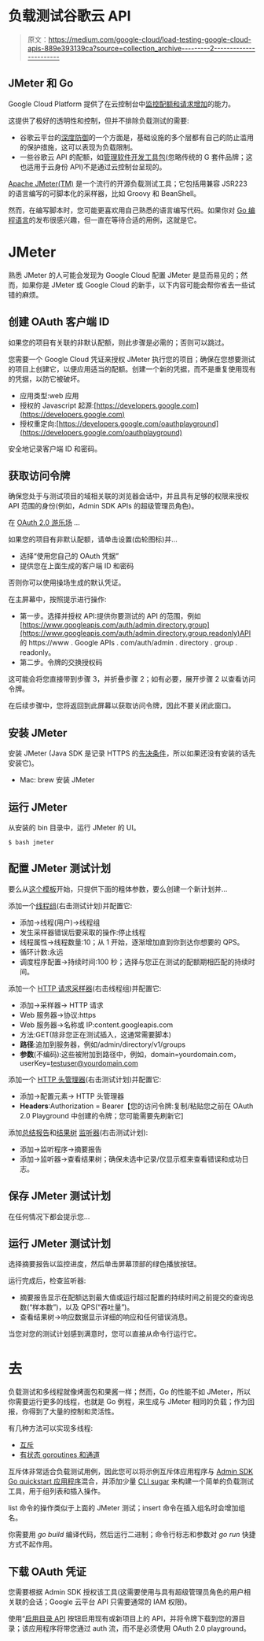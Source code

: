 # 负载测试谷歌云 API

> 原文：<https://medium.com/google-cloud/load-testing-google-cloud-apis-889e393139ca?source=collection_archive---------2----------------------->

## JMeter 和 Go

Google Cloud Platform 提供了在云控制台中[监控配额和请求增加](https://console.cloud.google.com/iam-admin/quotas)的能力。

这提供了极好的透明性和控制，但并不排除负载测试的需要:

*   谷歌云平台的[深度防御](http://services.google.com/fh/files/misc/csuite_security_ebook.pdf)的一个方面是，基础设施的多个层都有自己的防止滥用的保护措施，这可以表现为负载限制。
*   一些谷歌云 API 的配额，如[管理软件开发工具包](https://developers.google.com/admin-sdk/)(忽略传统的 G 套件品牌；这也适用于云身份 API)不是通过云控制台呈现的。

[Apache JMeter(TM)](http://jmeter.apache.org/) 是一个流行的开源负载测试工具；它包括用兼容 JSR223 的语言编写的可脚本化的采样器，比如 Groovy 和 BeanShell。

然而，在编写脚本时，您可能更喜欢用自己熟悉的语言编写代码。如果你对 [Go 编程语言](https://golang.org/)的发布很感兴趣，但一直在等待合适的用例，这就是它。

# JMeter

熟悉 JMeter 的人可能会发现为 Google Cloud 配置 JMeter 是显而易见的；然而，如果你是 JMeter 或 Google Cloud 的新手，以下内容可能会帮你省去一些试错的麻烦。

## 创建 OAuth 客户端 ID

如果您的项目有关联的非默认配额，则此步骤是必需的；否则可以跳过。

您需要一个 Google Cloud 凭证来授权 JMeter 执行您的项目；确保在您想要测试的项目上创建它，以便应用适当的配额。创建一个新的凭据，而不是重复使用现有的凭据，以防它被破坏。

*   应用类型:web 应用
*   授权的 Javascript 起源:[https://developers.google.com](https://developers.google.com)
*   授权重定向:[https://developers.google.com/oauthplayground](https://developers.google.com/oauthplayground)

安全地记录客户端 ID 和密码。

## 获取访问令牌

确保您处于与测试项目的域相关联的浏览器会话中，并且具有足够的权限来授权 API 范围的身份(例如，Admin SDK APIs 的超级管理员角色)。

在 [OAuth 2.0 游乐场](https://developers.google.com/oauthplayground) …

如果您的项目有非默认配额，请单击设置(齿轮图标)并…

*   选择“使用您自己的 OAuth 凭据”
*   提供您在上面生成的客户端 ID 和密码

否则你可以使用操场生成的默认凭证。

在主屏幕中，按照提示进行操作:

*   第一步。选择并授权 API:提供你要测试的 API 的范围，例如[https://www.googleapis.com/auth/admin.directory.group](https://www.googleapis.com/auth/admin.directory.group.readonly)API 的 https://www . Google APIs . com/auth/admin . directory . group . readonly。
*   第二步。令牌的交换授权码

这可能会将您直接带到步骤 3，并折叠步骤 2；如有必要，展开步骤 2 以查看访问令牌。

在后续步骤中，您将返回到此屏幕以获取访问令牌，因此不要关闭此窗口。

## 安装 JMeter

安装 JMeter (Java SDK 是记录 HTTPS 的[先决条件](https://jmeter.apache.org/usermanual/get-started.html#requirements)，所以如果还没有安装的话先安装它)。

*   Mac: brew 安装 JMeter

## 运行 JMeter

从安装的 bin 目录中，运行 JMeter 的 UI。

```
$ bash jmeter
```

## 配置 JMeter 测试计划

要么从[这个模板](https://gist.github.com/ferrisargyle/95e539a75fe720beca3688a69c1549ca)开始，只提供下面的粗体参数，要么创建一个新计划并…

添加一个[线程组](https://jmeter.apache.org/usermanual/test_plan.html#thread_group)(右击测试计划)并配置它:

*   添加->线程(用户)->线程组
*   发生采样器错误后要采取的操作:停止线程
*   线程属性->线程数量:10；从 1 开始，逐渐增加直到你到达你想要的 QPS。
*   循环计数:永远
*   调度程序配置->持续时间:100 秒；选择与您正在测试的配额期相匹配的持续时间。

添加一个 [HTTP 请求采样器](https://jmeter.apache.org/usermanual/component_reference.html#HTTP_Request)(右击线程组)并配置它:

*   添加->采样器-> HTTP 请求
*   Web 服务器->协议:https
*   Web 服务器->名称或 IP:content.googleapis.com
*   方法:GET(除非您正在测试插入，这通常需要脚本)
*   **路径**:追加到服务器，例如/admin/directory/v1/groups
*   **参数**(不编码):这些被附加到路径中，例如，domain=yourdomain.com，userKey=testuser@yourdomain.com

添加一个 [HTTP 头管理器](https://jmeter.apache.org/usermanual/component_reference.html#HTTP_Header_Manager)(右击测试计划)并配置它:

*   添加->配置元素-> HTTP 头管理器
*   **Headers**:Authorization = Bearer【您的访问令牌:复制/粘贴您之前在 OAuth 2.0 Playground 中创建的令牌；您可能需要先刷新它]

添加[总结报告](https://jmeter.apache.org/usermanual/component_reference.html#Summary_Report)和[结果树](https://jmeter.apache.org/usermanual/component_reference.html#View_Results_Tree) [监听器](https://jmeter.apache.org/usermanual/component_reference.html#listeners)(右击测试计划):

*   添加->监听程序->摘要报告
*   添加->监听器->查看结果树；确保未选中记录/仅显示框来查看错误和成功日志。

## 保存 JMeter 测试计划

在任何情况下都会提示您…

## 运行 JMeter 测试计划

选择摘要报告以监控进度，然后单击屏幕顶部的绿色播放按钮。

运行完成后，检查监听器:

*   摘要报告显示在配额达到最大值或运行超过配置的持续时间之前提交的查询总数(“样本数”)，以及 QPS(“吞吐量”)。
*   查看结果树->响应数据显示详细的响应和任何错误消息。

当您对您的测试计划感到满意时，您可以直接从命令行运行它。

# 去

负载测试和多线程就像烤面包和果酱一样；然而，Go 的性能不如 JMeter，所以你需要运行更多的线程，也就是 Go 例程，来生成与 JMeter 相同的负载；作为回报，你得到了大量的控制和灵活性。

有几种方法可以实现多线程:

*   [互斥](https://gobyexample.com/mutexes)
*   [有状态 goroutines 和通道](https://gobyexample.com/stateful-goroutines)

互斥体非常适合负载测试用例，因此您可以将示例互斥体应用程序与 [Admin SDK Go quickstart 应用程序](https://developers.google.com/admin-sdk/directory/v1/quickstart/go)混合，并添加少量 [CLI sugar](https://github.com/jawher/mow.cli) 来构建一个简单的负载测试工具，用于组列表和插入操作。

list 命令的操作类似于上面的 JMeter 测试；insert 命令在插入组名时会增加组名。

你需要用 *go build* 编译代码，然后运行二进制；命令行标志和参数对 *go run* 快捷方式不起作用。

## 下载 OAuth 凭证

您需要根据 Admin SDK 授权该工具(这需要使用与具有超级管理员角色的用户相关联的会话；Google 云平台 API 只需要通常的 IAM 权限)。

使用“[启用目录 API](https://developers.google.com/admin-sdk/directory/v1/quickstart/go) 按钮启用现有或新项目上的 API，并将令牌下载到您的源目录；该应用程序将带您通过 auth 流，而不是必须使用 OAuth 2.0 playground。